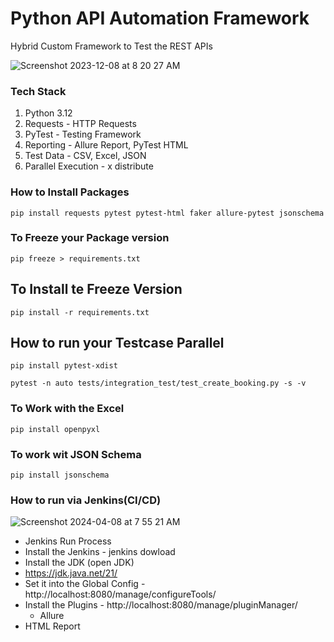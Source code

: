 # Python API Automation Framework

Hybrid Custom Framework to Test the REST APIs

![Screenshot 2023-12-08 at 8 20 27 AM](https://github.com/PramodDutta/Py1xAPIAutomation/assets/1409610/a09647ad-720b-4afb-8d33-b69e4710cee4)



### Tech Stack
1. Python 3.12
2. Requests - HTTP Requests
3. PyTest - Testing Framework
4. Reporting - Allure Report, PyTest HTML
5. Test Data - CSV, Excel, JSON
6. Parallel Execution - x distribute



### How to Install Packages
`` pip install requests pytest pytest-html faker allure-pytest jsonschema
``

### To Freeze your Package version
`` pip freeze > requirements.txt ``

## To Install te Freeze Version
``pip install -r requirements.txt``


## How to run your Testcase Parallel 
`` pip install pytest-xdist ``


``pytest -n auto tests/integration_test/test_create_booking.py -s -v
``

### To Work with the Excel
``pip install openpyxl``


### To work wit JSON Schema
```pip install jsonschema```





### How to run via Jenkins(CI/CD)

  ![Screenshot 2024-04-08 at 7 55 21 AM](https://github.com/PramodDutta/Py2xAPIAutomationFramework/assets/1409610/f6901407-910b-4ea2-a329-0a4433f7e240)

- Jenkins Run Process
- Install the Jenkins - jenkins dowload
- Install the JDK  (open JDK)
- https://jdk.java.net/21/
- Set it into the Global Config - http://localhost:8080/manage/configureTools/
- Install the Plugins - http://localhost:8080/manage/pluginManager/
  - Allure
- HTML Report


 

